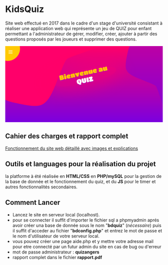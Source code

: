 # KidsQuiz

Site web effectué en 2017 dans le cadre d'un stage d'université consistant à réaliser une application web qui représente un jeu de QUIZ pour enfant permettant a l'administrateur de gérer, modifier, créer, ajouter à partir des questions proposés par les joueurs et supprimer des questions.

![landingpage kidsquiz](bienvenue.png)

## Cahier des charges et rapport complet

[Fonctionnement du site web détaillé avec images et explications](https://raw.githubusercontent.com/LyesHarrar/KidsQuiz/master/rapport.pdf)

## Outils et languages pour la réalisation du projet

la platforme à été réalisée en __HTML/CSS__ en __PHP/mySQL__ pour la gestion de la base de donnée et le fonctionnement du quiz, et du __JS__ pour le timer et autres fonctionnalités secondaires.

## Comment Lancer

- Lancez le site en serveur local (localhost).
- pour se connecter il suffit d'importer le fichier sql a phpmyadmin aprés avoir créer una base de donnée sous le nom "__bdquiz__" (*nécessaire*)
  puis il suffit d'acceder au fichier "__bdconfig.php__" et entrez le mot de passe et le nom d'utilisateur de votre serveur local.
- vous pouvez créer une page aide.php et y mettre votre adresse mail pour etre connecté par un futur admin du site en cas de bug ou d'erreur
- mot de passe administrateur : __quizangers__
- rapport complet dans le fichier __rapport.pdf__
